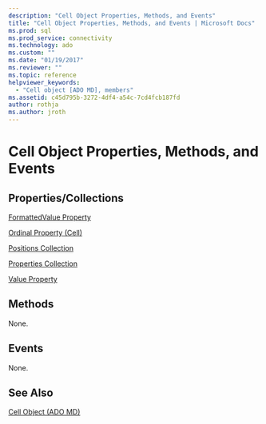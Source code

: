 ```yaml
---
description: "Cell Object Properties, Methods, and Events"
title: "Cell Object Properties, Methods, and Events | Microsoft Docs"
ms.prod: sql
ms.prod_service: connectivity
ms.technology: ado
ms.custom: ""
ms.date: "01/19/2017"
ms.reviewer: ""
ms.topic: reference
helpviewer_keywords: 
  - "Cell object [ADO MD], members"
ms.assetid: c45d795b-3272-4df4-a54c-7cd4fcb187fd
author: rothja
ms.author: jroth
---
```

# Cell Object Properties, Methods, and Events
## Properties/Collections  
 [FormattedValue Property](./formattedvalue-property-ado-md.md)  
  
 [Ordinal Property (Cell)](./ordinal-property-ado-md-cell.md)  
  
 [Positions Collection](./positions-collection-ado-md.md)  
  
 [Properties Collection](../ado-api/properties-collection-ado.md)  
  
 [Value Property](./value-property-ado-md.md)  
  
## Methods  
 None.  
  
## Events  
 None.  
  
## See Also  
 [Cell Object (ADO MD)](./cell-object-ado-md.md)